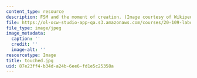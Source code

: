 ```yaml
---
content_type: resource
description: FSM and the moment of creation. (Image courtesy of Wikipedia.)
file: https://ol-ocw-studio-app-qa.s3.amazonaws.com/courses/20-109-laboratory-fundamentals-in-biological-engineering-fall-2007/87e23ff4b34da24b6ee6fd1e5c25358a_touched.jpg
file_type: image/jpeg
image_metadata:
  caption: ''
  credit: ''
  image-alt: ''
resourcetype: Image
title: touched.jpg
uid: 87e23ff4-b34d-a24b-6ee6-fd1e5c25358a
---
```

